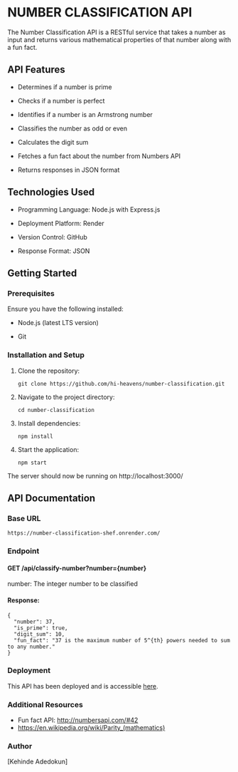 # NUMBER CLASSIFICATION API

The Number Classification API is a RESTful service that takes a number as input and returns various mathematical properties of that number along with a fun fact.

## API Features

- Determines if a number is prime

- Checks if a number is perfect

- Identifies if a number is an Armstrong number

- Classifies the number as odd or even

- Calculates the digit sum

- Fetches a fun fact about the number from Numbers API

- Returns responses in JSON format

## Technologies Used

- Programming Language: Node.js with Express.js

- Deployment Platform: Render

- Version Control: GitHub

- Response Format: JSON

## Getting Started

### Prerequisites

Ensure you have the following installed:

- Node.js (latest LTS version)

- Git

### Installation and Setup

1.  Clone the repository:

        git clone https://github.com/hi-heavens/number-classification.git

2.  Navigate to the project directory:

        cd number-classification

3.  Install dependencies:

        npm install

4.  Start the application:

        npm start

The server should now be running on http://localhost:3000/

## API Documentation

### Base URL

    https://number-classification-shef.onrender.com/

### Endpoint

#### GET /api/classify-number?number={number}

number: The integer number to be classified

#### Response:

    {
      "number": 37,
      "is_prime": true,
      "digit_sum": 10,
      "fun_fact": "37 is the maximum number of 5^{th} powers needed to sum to any number."
    }

### Deployment

This API has been deployed and is accessible [here](https://number-classification-shef.onrender.com/api/classify-number?number=37/).

### Additional Resources

- Fun fact API: http://numbersapi.com/#42
- https://en.wikipedia.org/wiki/Parity_(mathematics)

### Author

[Kehinde Adedokun]

